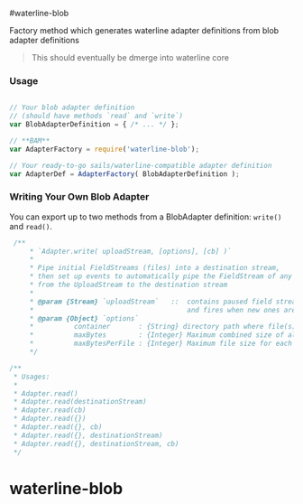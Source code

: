 #waterline-blob

Factory method which generates waterline adapter definitions from blob adapter definitions

> This should eventually be dmerge into waterline core


### Usage

```javascript

// Your blob adapter definition
// (should have methods `read` and `write`)
var BlobAdapterDefinition = { /* ... */ };

// **BAM**
var AdapterFactory = require('waterline-blob');

// Your ready-to-go sails/waterline-compatible adapter definition
var AdapterDef = AdapterFactory( BlobAdapterDefinition );
```



### Writing Your Own Blob Adapter

You can export up to two methods from a BlobAdapter definition: `write()` and `read()`.


```javascript
 /**
	 * `Adapter.write( uploadStream, [options], [cb] )`
	 *
	 * Pipe initial FieldStreams (files) into a destination stream,
	 * then set up events to automatically pipe the FieldStream of any newly detected file
	 * from the UploadStream to the destination stream
	 *
	 * @param {Stream} `uploadStream`	::	contains paused field streams 
	 *										and fires when new ones are added
	 * @param {Object} `options`
	 *			container		: {String} directory path where file(s) sould be stored
	 *			maxBytes		: {Integer} Maximum combined size of all files together (default 1GB)
	 *			maxBytesPerFile	: {Integer} Maximum file size for each individual file (default 25MB)
	 */
```

```javascript
/**
 * Usages:
 * 
 * Adapter.read()
 * Adapter.read(destinationStream)
 * Adapter.read(cb)
 * Adapter.read({})
 * Adapter.read({}, cb)
 * Adapter.read({}, destinationStream)
 * Adapter.read({}, destinationStream, cb)
 */
 ```
# waterline-blob
